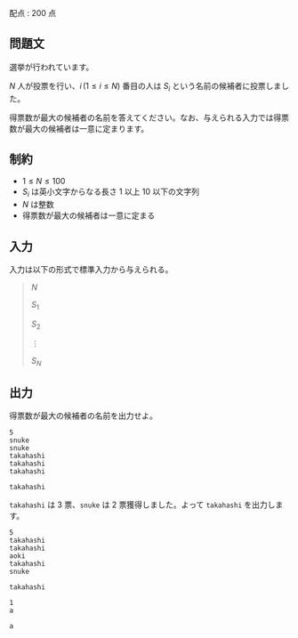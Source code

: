 配点 : $200$ 点

## 問題文

選挙が行われています。  

$N$ 人が投票を行い、$i\,(1 \leq i \leq N)$ 番目の人は $S_i$ という名前の候補者に投票しました。

得票数が最大の候補者の名前を答えてください。なお、与えられる入力では得票数が最大の候補者は一意に定まります。

## 制約

- $1 \leq N \leq 100$
- $S_i$ は英小文字からなる長さ $1$ 以上 $10$ 以下の文字列
- $N$ は整数
- 得票数が最大の候補者は一意に定まる

## 入力

入力は以下の形式で標準入力から与えられる。

> $N$
> 
> $S_1$
> 
> $S_2$
> 
> $\vdots$
> 
> $S_N$

## 出力

得票数が最大の候補者の名前を出力せよ。

```input1
5
snuke
snuke
takahashi
takahashi
takahashi
```

```output1
takahashi
```

`takahashi` は $3$ 票、`snuke` は $2$ 票獲得しました。よって `takahashi` を出力します。

```input2
5
takahashi
takahashi
aoki
takahashi
snuke
```

```output2
takahashi
```

```input3
1
a
```

```output3
a
```